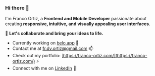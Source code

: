 ### Hi there 👋

I'm Franco Ortiz, a **Frontend and Mobile Developer** passionate about creating **responsive, intuitive, and visually appealing user interfaces**. 

🚀 **Let's collaborate and bring your ideas to life.** 

- Currently working on [belo.app](https://belo.app) 🌱
- Contact me at fr.dv.ortiz@gmail.com 📫
- Check out my portfolio: [https://franco-ortiz.com/](https://franco-ortiz.com/) ⚡
- Connect with me on [LinkedIn](https://www.linkedin.com/in/franco-david-ortiz/) 💬
